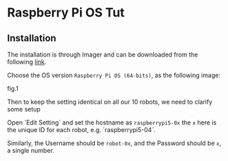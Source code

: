# Raspberry Pi OS Tut

## Installation
The installation is through Imager and can be downloaded from the following [link](https://www.raspberrypi.com/software/).

Choose the OS version `Raspberry Pi OS (64-bits)`, as the following image:

fig.1

Then to keep the setting identical on all our 10 robots, we need to clarify some setup

Open ´Edit Setting´ and set the hostname as `raspberrypi5-0x` the `x` here is the unique ID for each robot, e.g. ´raspberrypi5-04´.

Similarly, the Username should be `robot-0x`, and the Password should be `x`, a single number.
